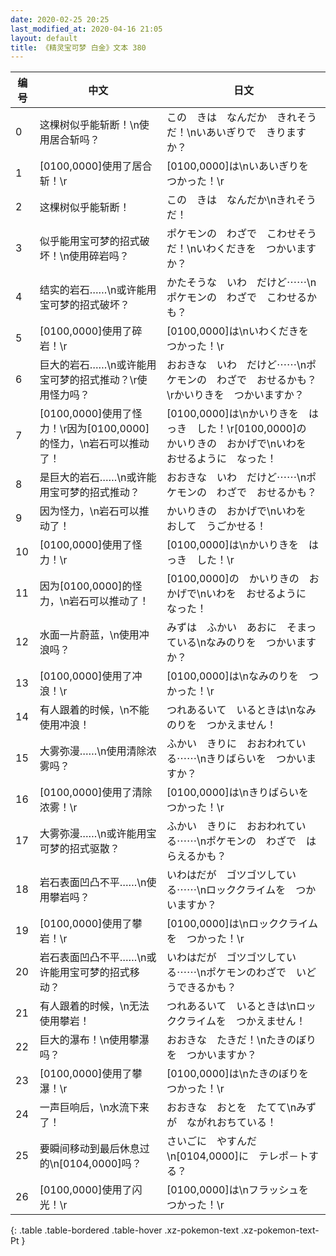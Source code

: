```yaml
---
date: 2020-02-25 20:25
last_modified_at: 2020-04-16 21:05
layout: default
title: 《精灵宝可梦 白金》文本 380
---
```

| 编号 | 中文 | 日文 |
| ---- | ---- | ---- |
| 0 | 这棵树似乎能斩断！\n使用居合斩吗？ | この　きは　なんだか　きれそうだ！\nいあいぎりで　きりますか？ |
| 1 | [0100,0000]使用了居合斩！\r | [0100,0000]は\nいあいぎりを　つかった！\r |
| 2 | 这棵树似乎能斩断！ | この　きは　なんだか\nきれそうだ！ |
| 3 | 似乎能用宝可梦的招式破坏！\n使用碎岩吗？ | ポケモンの　わざで　こわせそうだ！\nいわくだきを　つかいますか？ |
| 4 | 结实的岩石……\n或许能用宝可梦的招式破坏？ | かたそうな　いわ　だけど⋯⋯\nポケモンの　わざで　こわせるかも？ |
| 5 | [0100,0000]使用了碎岩！\r | [0100,0000]は\nいわくだきを　つかった！\r |
| 6 | 巨大的岩石……\n或许能用宝可梦的招式推动？\r使用怪力吗？ | おおきな　いわ　だけど⋯⋯\nポケモンの　わざで　おせるかも？\rかいりきを　つかいますか？ |
| 7 | [0100,0000]使用了怪力！\r因为[0100,0000]的怪力，\n岩石可以推动了！ | [0100,0000]は\nかいりきを　はっき　した！\r[0100,0000]の　かいりきの　おかげで\nいわを　おせるように　なった！ |
| 8 | 是巨大的岩石……\n或许能用宝可梦的招式推动？ | おおきな　いわ　だけど⋯⋯\nポケモンの　わざで　おせるかも？ |
| 9 | 因为怪力，\n岩石可以推动了！ | かいりきの　おかげで\nいわを　おして　うごかせる！ |
| 10 | [0100,0000]使用了怪力！\r | [0100,0000]は\nかいりきを　はっき　した！\r |
| 11 | 因为[0100,0000]的怪力，\n岩石可以推动了！ | [0100,0000]の　かいりきの　おかげで\nいわを　おせるように　なった！ |
| 12 | 水面一片蔚蓝，\n使用冲浪吗？ | みずは　ふかい　あおに　そまっている\nなみのりを　つかいますか？ |
| 13 | [0100,0000]使用了冲浪！\r | [0100,0000]は\nなみのりを　つかった！\r |
| 14 | 有人跟着的时候，\n不能使用冲浪！ | つれあるいて　いるときは\nなみのりを　つかえません！ |
| 15 | 大雾弥漫……\n使用清除浓雾吗？ | ふかい　きりに　おおわれている⋯⋯\nきりばらいを　つかいますか？ |
| 16 | [0100,0000]使用了清除浓雾！\r | [0100,0000]は\nきりばらいを　つかった！\r |
| 17 | 大雾弥漫……\n或许能用宝可梦的招式驱散？ | ふかい　きりに　おおわれている⋯⋯\nポケモンの　わざで　はらえるかも？ |
| 18 | 岩石表面凹凸不平……\n使用攀岩吗？ | いわはだが　ゴツゴツしている⋯⋯\nロッククライムを　つかいますか？ |
| 19 | [0100,0000]使用了攀岩！\r | [0100,0000]は\nロッククライムを　つかった！\r |
| 20 | 岩石表面凹凸不平……\n或许能用宝可梦的招式移动？ | いわはだが　ゴツゴツしている⋯⋯\nポケモンのわざで　いどうできるかも？ |
| 21 | 有人跟着的时候，\n无法使用攀岩！ | つれあるいて　いるときは\nロッククライムを　つかえません！ |
| 22 | 巨大的瀑布！\n使用攀瀑吗？ | おおきな　たきだ！\nたきのぼりを　つかいますか？ |
| 23 | [0100,0000]使用了攀瀑！\r | [0100,0000]は\nたきのぼりを　つかった！\r |
| 24 | 一声巨响后，\n水流下来了！ | おおきな　おとを　たてて\nみずが　ながれおちている！ |
| 25 | 要瞬间移动到最后休息过的\n[0104,0000]吗？ | さいごに　やすんだ\n[0104,0000]に　テレポ－トする？ |
| 26 | [0100,0000]使用了闪光！\r | [0100,0000]は\nフラッシュを　つかった！\r |
{: .table .table-bordered .table-hover .xz-pokemon-text .xz-pokemon-text-Pt }